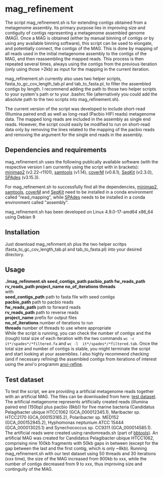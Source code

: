 # mag_refinement

The script mag_refinement.sh is for extending contigs obtained from a metagenome assembly. Its primary purpose lies in improving size and contiguity of contigs representing a metagenome assembled genome (MAG). Once a MAG is obtained (either by manual binning of contigs or by using any available binning software), this script can be used to elongate, and potentially connect, the contigs of the MAG. This is done by mapping of all reads used in the initial metagenome assembly to the contigs of the MAG, and then reassembling the mapped reads. This process is then repeated several times, always using the contigs from the previous iteration (only using those >2kb) as input for the mapping in the current iteration. 

mag_refinement.sh currently also uses two helper scripts, fasta_to_gc_cov_length_tab.pl and tab_to_fasta.pl, to filter the assembled contigs by length. I recommend adding the path to those two helper scripts to your system's path or to your .bashrc file (alternatively you could add the absolute path to the two scripts into mag_refinement.sh).  

The current version of the script was developed to include short-read (Illumina paired end) as well as long-read (Pacbio HIFI reads) metagenome data. The mapped long reads are included in the assembly as single end reads. However, the script could easily be modified to run on short-read data only by removing the lines related to the mapping of the pacbio reads and removing the argument for the single end reads in the assembly.

## Dependencies and requirements
mag_refinement.sh uses the following publically available software (with the respective version I am currently using the script with in brackets):
[minimap2](https://github.com/lh3/minimap2) (v2.22-r1101),
[samtools](https://github.com/samtools/samtools) (v1.14),
[coverM](https://github.com/wwood/CoverM) (v0.6.1),
[SeqKit](https://github.com/shenwei356/seqkit) (v2.3.0),
[SPAdes](https://github.com/ablab/spades) (v3.15.3).

For mag_refinement.sh to successfully find all the dependencies, [minimap2](https://github.com/lh3/minimap2),
[samtools](https://github.com/samtools/samtools),
[coverM](https://github.com/wwood/CoverM) and
[SeqKit](https://github.com/shenwei356/seqkit) need to be installed in a conda environment called "read_mapping", while [SPAdes](https://github.com/ablab/spades) needs to be installed in a conda environment called "assembly".

mag_refinement.sh has been developed on Linux 4.9.0-17-amd64 x86_64 using Debian 9

## Installation
Just download mag_refinment.sh plus the two helper scritps (fasta_to_gc_cov_length_tab.pl and tab_to_fasta.pl) into your desired directory.

## Usage
**./mag_refinment.sh seed_contigs_path pacbio_path fw_reads_path rv_reads_path project_name no_of_iterations threads**  
with  
**seed_contigs_path**  path to fasta file with seed contigs  
**pacbio_path**  path to pacbio reads  
**fw_reads_path**  path to forward reads  
**rv_reads_path**  path to reverse reads  
**project_name**  prefix for output files  
**no_of_iterations**  number of iterations to run  
**threads**  number of threads to use where appropriate  
While the script is running, you can check the number of contigs and the (rough) total size of each iteration with the two commands `wc -c  it*/spades*/*filtered.fa` and `wc -l  it*/spades*/*filtered.tab`. Once the total size and number of contigs is stable, you might terminate the script and start looking at your assemblies.
I also highly recommend checking (and if necessary refining) the assembled contigs from iterations of interest using the anvi'o programm [anvi-refine](https://anvio.org/help/main/programs/anvi-refine/). 



## Test dataset
To test the script, we are providing a artificial metagenome reads together with an artificial MAG. The files can be downloaded from here: [test dataset](https://figshare.com/articles/dataset/artificial_metagenomes_and_MAG/24679743).  
The artificial metagenome represents artificially created reads (illumina paired end (150bp) plus pacbio (8kb)) for five marine bacteria (Candidatus Pelagibacter ubique HTCC1062	(GCA_000012345.1),
Maribacter sp. HTCC2170	(GCA_000153165.2),
Polaribacter sp. MED152	(GCA_000152945.2),
Hyphomonas neptunium ATCC 15444	(GCA_000013025.1) and
Synechococcus sp. CC9311	(GCA_000014585.1).  
The artificial reads were created using randomreads.sh (part of [bbtools](https://jgi.doe.gov/data-and-tools/software-tools/bbtools/)).
An artificial MAG was created for Candidatus Pelagibacter ubique HTCC1062, comprising nine 100kb fragments with 50kb gaps in between (except for the gap between the last and the first contig, which is only ~8kb).
Running mag_refinement.sh with our test dataset using 50 threads and 30 iterations (xxx time), the size of the MAG increased from 900kb to xxx, while the number of contigs decreased from 9 to xxx, thus improving size and continguity of the MAG.

